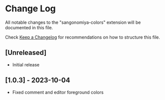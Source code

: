 # Change Log

All notable changes to the "sangonomiya-colors" extension will be documented in this file.

Check [Keep a Changelog](http://keepachangelog.com/) for recommendations on how to structure this file.

## [Unreleased]

- Initial release

## [1.0.3] - 2023-10-04

- Fixed comment and editor foreground colors